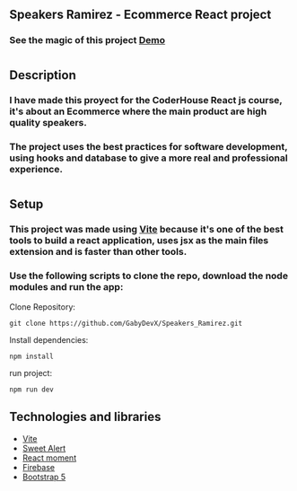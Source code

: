 ## Speakers Ramirez - Ecommerce React project

### See the magic of this project [Demo](https://speakersramirez.web.app)

#

## Description

### I have made this proyect for the CoderHouse React js course, it's about an Ecommerce where the main product are high quality speakers.

### The project uses the best practices for software development, using hooks and database to give a more real and professional experience.

#

## Setup

### This project was made using [Vite](https://vitejs.dev/) because it's one of the best tools to build a react application, uses jsx as the main files extension and is faster than other tools.

### Use the following scripts to clone the repo, download the node modules and run the app:

Clone Repository:

```
git clone https://github.com/GabyDevX/Speakers_Ramirez.git
```

Install dependencies:

```
npm install
```

run project:

```
npm run dev
```

## Technologies and libraries

- [Vite](https://vitejs.dev/)
- [Sweet Alert](https://sweetalert2.github.io/)
- [React moment](https://www.npmjs.com/package/react-moment)
- [Firebase](https://firebase.google.com/)
- [Bootstrap 5](https://getbootstrap.com/docs/5.0/getting-started/introduction/)
